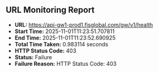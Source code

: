 ## URL Monitoring Report

- **URL:** https://api-gw1-prod1.fisglobal.com/gw/v1/health
- **Start Time:** 2025-11-01T11:23:51.707811
- **End Time:** 2025-11-01T11:23:52.690925
- **Total Time Taken:** 0.983114 seconds
- **HTTP Status Code:** 403
- **Status:** Failure
- **Failure Reason:** HTTP Status Code: 403
